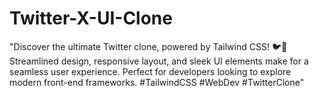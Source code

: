# Twitter-X-UI-Clone
"Discover the ultimate Twitter clone, powered by Tailwind CSS! 🐦🎨 Streamlined design, responsive layout, and sleek UI elements make for a seamless user experience. Perfect for developers looking to explore modern front-end frameworks. #TailwindCSS #WebDev #TwitterClone"
